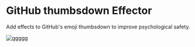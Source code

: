 # GitHub thumbsdown Effector

Add effects to GitHub's emoji thumbsdown to improve psychological safety.

![ggggg](https://user-images.githubusercontent.com/16793732/91640114-26f68a80-ea56-11ea-97bd-1099704920d9.gif)

